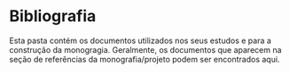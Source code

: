 # Bibliografia
Esta pasta contém os documentos utilizados nos seus estudos e para a construção da monogragia. Geralmente, os documentos que aparecem na seção de referências da monografia/projeto podem ser encontrados aqui.
